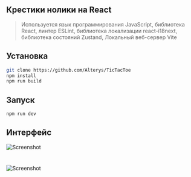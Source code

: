## Крестики нолики на React
> Используется язык программирования JavaScript, библиотека React, линтер ESLint, библиотека локализации react-i18next, библиотека состояний Zustand, Локальный веб-сервер Vite

## Установка
```bash
git clone https://github.com/Alterys/TicTacToe
npm install
npm run build
```

## Запуск
```bash
npm run dev
```

## Интерфейс 
![Screenshot](https://raw.githubusercontent.com/Alterys/TicTacToe/main/screenshots/authentication.png)

#

![Screenshot](https://raw.githubusercontent.com/Alterys/TicTacToe/main/screenshots/menu.png) 
